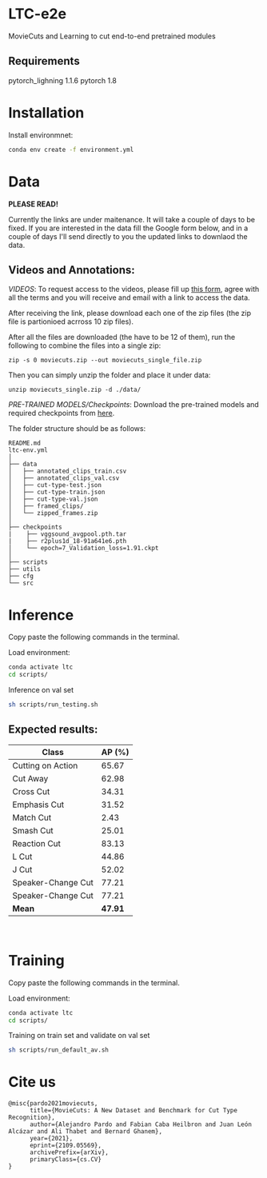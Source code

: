 # LTC-e2e
MovieCuts and Learning to cut end-to-end pretrained modules

## Requirements

pytorch_lighning 1.1.6
pytorch 1.8

# Installation

Install environmnet:
```bash
conda env create -f environment.yml
```

# Data

**PLEASE READ!**

Currently the links are under maitenance. It will take a couple of days to be fixed. If you are interested in the data fill the Google form below, and in a couple of days I'll send directly to you the updated links to downlaod the data. 

## Videos and Annotations:

*VIDEOS*: To request access to the videos, please fill up [this form](https://forms.gle/FUNnZ8wpYRCspTJq9), agree with all the terms and you will receive and email with a link to access the data.

After receiving the link, please download each one of the zip files (the zip file is partionioed acrross 10 zip files).

After all the files are downloaded (the have to be 12 of them), run the following to combine the files into a single zip:

` zip -s 0 moviecuts.zip --out moviecuts_single_file.zip `

Then you can simply unzip the folder and place it under data:

`unzip moviecuts_single.zip -d ./data/ `

*PRE-TRAINED MODELS/Checkpoints*: Download the pre-trained models and required checkpoints from [here](https://drive.google.com/drive/folders/1SrtYl2E1ftv6tikwiSz_38JjgTplLT-c?usp=sharing).


The folder structure should be as follows:
```
README.md
ltc-env.yml
│
├── data
│   ├── annotated_clips_train.csv
│   ├── annotated_clips_val.csv
│   ├── cut-type-test.json
│   ├── cut-type-train.json
│   ├── cut-type-val.json
│   ├── framed_clips/
│   └── zipped_frames.zip
│
├── checkpoints
|    ├── vggsound_avgpool.pth.tar
|    ├── r2plus1d_18-91a641e6.pth
│    └── epoch=7_Validation_loss=1.91.ckpt
│
├── scripts
├── utils
├── cfg
└── src
```

# Inference


Copy paste the following commands in the terminal. </br>


Load environment: 
```bash
conda activate ltc
cd scripts/
```

Inference on val set 
```bash
sh scripts/run_testing.sh
```

## Expected results:

| **Class**         | **AP** (%)|
|-------------------|-------|
| Cutting on Action | 65.67 |
| Cut Away          | 62.98 |
| Cross Cut         | 34.31 |
| Emphasis Cut      | 31.52 |
| Match Cut         | 2.43  |
| Smash Cut         | 25.01 |
| Reaction Cut      | 83.13 |
| L Cut             | 44.86 |
| J Cut             | 52.02 |
| Speaker-Change Cut| 77.21 |
| Speaker-Change Cut| 77.21 |
| **Mean**          | **47.91** |
</br>

# Training

Copy paste the following commands in the terminal. </br>


Load environment: 
```bash
conda activate ltc
cd scripts/
```

Training on train set and validate on val set 
```bash
sh scripts/run_default_av.sh
```


# Cite us
```
@misc{pardo2021moviecuts,
      title={MovieCuts: A New Dataset and Benchmark for Cut Type Recognition}, 
      author={Alejandro Pardo and Fabian Caba Heilbron and Juan León Alcázar and Ali Thabet and Bernard Ghanem},
      year={2021},
      eprint={2109.05569},
      archivePrefix={arXiv},
      primaryClass={cs.CV}
}
```
